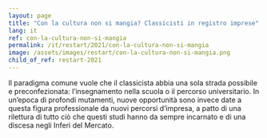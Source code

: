 ```yaml
---
layout: page
title: "Con la cultura non si mangia? Classicisti in registro imprese"
lang: it
ref: con-la-cultura-non-si-mangia
permalink: /it/restart/2021/con-la-cultura-non-si-mangia
image: /assets/images/restart/con-la-cultura-non-si-mangia.png
child_of_ref: restart-2021
---
```


Il paradigma comune vuole che il classicista abbia una sola strada possibile e
preconfezionata: l’insegnamento nella scuola o il percorso universitario. In
un’epoca di profondi mutamenti, nuove opportunità sono invece date a questa
figura professionale da nuovi percorsi d’impresa, a patto di una rilettura di
tutto ciò che questi studi hanno da sempre incarnato e di una discesa negli
Inferi del Mercato.
